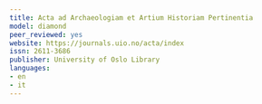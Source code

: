 ```yaml
---
title: Acta ad Archaeologiam et Artium Historiam Pertinentia 
model: diamond
peer_reviewed: yes
website: https://journals.uio.no/acta/index
issn: 2611-3686
publisher: University of Oslo Library
languages:
- en
- it
---
```

